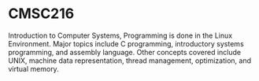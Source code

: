 # CMSC216
Introduction to Computer Systems, Programming is done in the Linux Environment. Major topics include C programming, introductory systems programming, and assembly language. Other concepts covered include UNIX, machine data representation, thread management, optimization, and virtual memory.
